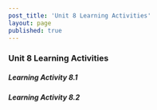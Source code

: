 ```yaml
---
post_title: 'Unit 8 Learning Activities'
layout: page
published: true
---
```

### Unit 8 Learning Activities

##### Learning Activity 8.1

##### Learning Activity 8.2



